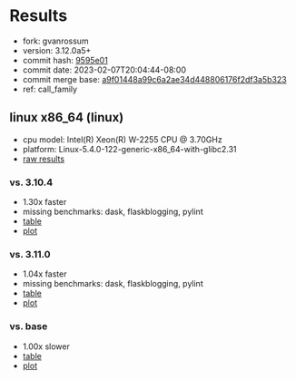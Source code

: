 # Results

- fork: gvanrossum
- version: 3.12.0a5+
- commit hash: [9595e01](https://github.com/gvanrossum/cpython/commit/9595e01)
- commit date: 2023-02-07T20:04:44-08:00
- commit merge base: [a9f01448a99c6a2ae34d448806176f2df3a5b323](https://github.com/gvanrossum/cpython/commit/a9f01448a99c6a2ae34d448806176f2df3a5b323)
- ref: call_family

## linux x86_64 (linux)

- cpu model: Intel(R) Xeon(R) W-2255 CPU @ 3.70GHz
- platform: Linux-5.4.0-122-generic-x86_64-with-glibc2.31
- [raw results](bm-20230207-linux-x86_64-gvanrossum-call_family-3.12.0a5%2B-9595e01.json)

### vs. 3.10.4

- 1.30x faster
- missing benchmarks: dask, flaskblogging, pylint
- [table](bm-20230207-linux-x86_64-gvanrossum-call_family-3.12.0a5%2B-9595e01-vs-3.10.4.md)
- [plot](bm-20230207-linux-x86_64-gvanrossum-call_family-3.12.0a5%2B-9595e01-vs-3.10.4.png)

### vs. 3.11.0

- 1.04x faster
- missing benchmarks: dask, flaskblogging, pylint
- [table](bm-20230207-linux-x86_64-gvanrossum-call_family-3.12.0a5%2B-9595e01-vs-3.11.0.md)
- [plot](bm-20230207-linux-x86_64-gvanrossum-call_family-3.12.0a5%2B-9595e01-vs-3.11.0.png)

### vs. base

- 1.00x slower
- [table](bm-20230207-linux-x86_64-gvanrossum-call_family-3.12.0a5%2B-9595e01-vs-base.md)
- [plot](bm-20230207-linux-x86_64-gvanrossum-call_family-3.12.0a5%2B-9595e01-vs-base.png)

